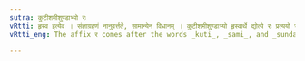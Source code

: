```yaml
---
sutra: कुटीशमीशुण्डाभ्यो रः
vRtti: हृस्व इत्येव । संज्ञाग्रहणं नानुवर्त्तते, सामान्येन विधानम् । कुटीशमीशुण्डाभ्यो हृस्वार्थे द्योत्ये रः प्रत्ययो भवति । कस्यापवादः ॥
vRtti_eng: The affix र comes after the words _kuti_, _sami_, and _sunda_, when shortness of length is meant.

---
```

